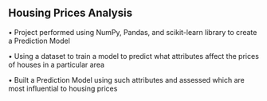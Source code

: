 ## Housing Prices Analysis

•	Project performed using NumPy, Pandas, and scikit-learn library to create a Prediction Model

•	Using a dataset to train a model to predict what attributes affect the prices of houses in a particular area

•	Built a Prediction Model using such attributes and assessed which are most influential to housing prices
